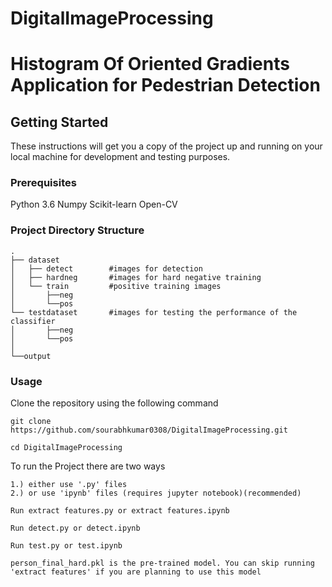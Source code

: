 # DigitalImageProcessing
# Histogram Of Oriented Gradients Application for Pedestrian Detection 

## Getting Started
These instructions will get you a copy of the project up and running on your local machine for development and testing purposes.

### Prerequisites
Python 3.6
Numpy
Scikit-learn
Open-CV

### Project Directory Structure

    .
    ├── dataset                    
    │   ├── detect        #images for detection   
    │   ├── hardneg       #images for hard negative training  
    │   └── train         #positive training images
    │       ├──neg
    │       └──pos
    └── testdataset       #images for testing the performance of the classifier
    │       ├──neg
    │       └──pos
    │
    └──output
### Usage
Clone the repository using the following command
```
git clone https://github.com/sourabhkumar0308/DigitalImageProcessing.git
```
```
cd DigitalImageProcessing
```
To run the Project there are two ways
```
1.) either use '.py' files
2.) or use 'ipynb' files (requires jupyter notebook)(recommended)
```
```
Run extract features.py or extract features.ipynb
```
```
Run detect.py or detect.ipynb
```
```
Run test.py or test.ipynb
```

```
person_final_hard.pkl is the pre-trained model. You can skip running 'extract features' if you are planning to use this model
```


